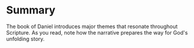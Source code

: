 # Summary

The book of Daniel introduces major themes that resonate throughout Scripture. As you read, note how the narrative prepares the way for God's unfolding story.

